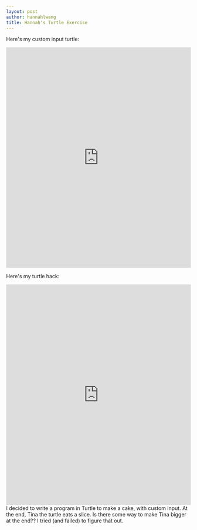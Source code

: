 ```yaml
---
layout: post
author: hannahlwang
title: Hannah's Turtle Exercise
---
```

Here's my custom input turtle:
<iframe src="https://trinket.io/embed/python/2abfbccc1e" width="100%" height="600" frameborder="0" marginwidth="0" marginheight="0" allowfullscreen></iframe>

Here's my turtle hack:
<iframe src="https://trinket.io/embed/python/27186f1f20" width="100%" height="600" frameborder="0" marginwidth="0" marginheight="0" allowfullscreen></iframe>
I decided to write a program in Turtle to make a cake, with custom input. At the end, Tina the turtle eats a slice. Is there some way to make Tina bigger at the end?? I tried (and failed) to figure that out.

